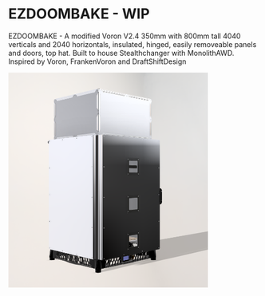 # EZDOOMBAKE - WIP
EZDOOMBAKE - A modified Voron V2.4 350mm with 800mm tall 4040 verticals and 2040 horizontals, insulated, hinged, easily removeable panels and doors, top hat. Built to house Stealthchanger with MonolithAWD. Inspired by Voron, FrankenVoron and DraftShiftDesign

<img src="./images/EZDOOMBAKE.png" width="400"/>